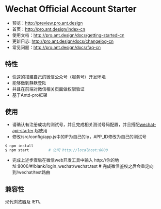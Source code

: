 # Wechat Official Account Starter

- 预览：http://preview.pro.ant.design
- 首页：http://pro.ant.design/index-cn
- 使用文档：http://pro.ant.design/docs/getting-started-cn
- 更新日志: http://pro.ant.design/docs/changelog-cn
- 常见问题：http://pro.ant.design/docs/faq-cn

## 特性

- 快速的搭建自己的微信公众号（服务号）开发环境
- 能够做到静默登陆
- 并且在前端对微信相关页面做权限验证
- 基于Antd-pro框架
## 使用
- 请确认有注册成功的测试号，并且完成相关测试号码配置，并且搭配[wechat-api-starter](https://github.com/detectiveHLH/wechat-api-starter)
  起使用
- 修改/src/config/app.js中的IP为自己的ip，APP_ID修改为自己的测试号

```bash
$ npm install
$ npm start         # 访问 http://localhost:8000
```
- 完成上述步骤后在微信web开发工具中输入
  http://你的地址:8000/#/blank/login_wechat/wechat.test # 完成微信鉴权之后会重定向到/wechat/test路由

## 兼容性

现代浏览器及 IE11。
